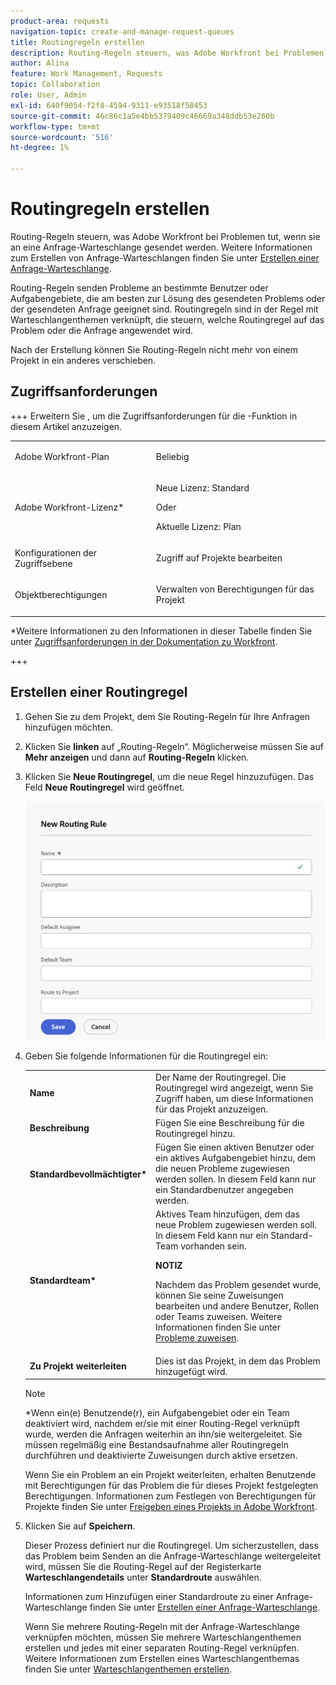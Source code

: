 ```yaml
---
product-area: requests
navigation-topic: create-and-manage-request-queues
title: Routingregeln erstellen
description: Routing-Regeln steuern, was Adobe Workfront bei Problemen tut, wenn sie an eine Anfrage-Warteschlange gesendet werden.
author: Alina
feature: Work Management, Requests
topic: Collaboration
role: User, Admin
exl-id: 640f9054-f2f8-4594-9311-e93518f58453
source-git-commit: 46c86c1a5e4bb5379409c46669a348ddb53e260b
workflow-type: tm+mt
source-wordcount: '516'
ht-degree: 1%

---
```


# Routingregeln erstellen

<!-- Audited: 12/2023 -->

Routing-Regeln steuern, was Adobe Workfront bei Problemen tut, wenn sie an eine Anfrage-Warteschlange gesendet werden. Weitere Informationen zum Erstellen von Anfrage-Warteschlangen finden Sie unter [Erstellen einer Anfrage-Warteschlange](../../../manage-work/requests/create-and-manage-request-queues/create-request-queue.md).

Routing-Regeln senden Probleme an bestimmte Benutzer oder Aufgabengebiete, die am besten zur Lösung des gesendeten Problems oder der gesendeten Anfrage geeignet sind. Routingregeln sind in der Regel mit Warteschlangenthemen verknüpft, die steuern, welche Routingregel auf das Problem oder die Anfrage angewendet wird.

Nach der Erstellung können Sie Routing-Regeln nicht mehr von einem Projekt in ein anderes verschieben.

## Zugriffsanforderungen

+++ Erweitern Sie , um die Zugriffsanforderungen für die -Funktion in diesem Artikel anzuzeigen.

<table style="table-layout:auto"> 
 <col> 
 <col> 
 <tbody> 
  <tr> 
   <td role="rowheader"><p>Adobe Workfront-Plan</p></td> 
   <td> <p>Beliebig </p> </td> 
  </tr> 
  <tr> 
   <td role="rowheader">Adobe Workfront-Lizenz*</td> 
   <td> <p>Neue Lizenz: Standard </p> 
   Oder
   <p>Aktuelle Lizenz: Plan </p> </td> 
  </tr> 
  <tr> 
   <td role="rowheader">Konfigurationen der Zugriffsebene</td> 
   <td> <p>Zugriff auf Projekte bearbeiten</p> </td> 
  </tr> 
  <tr> 
   <td role="rowheader">Objektberechtigungen</td> 
   <td> <p> Verwalten von Berechtigungen für das Projekt</p> </td> 
  </tr> 
 </tbody> 
</table>

*Weitere Informationen zu den Informationen in dieser Tabelle finden Sie unter [Zugriffsanforderungen in der Dokumentation zu Workfront](/help/quicksilver/administration-and-setup/add-users/access-levels-and-object-permissions/access-level-requirements-in-documentation.md).

+++

## Erstellen einer Routingregel

1. Gehen Sie zu dem Projekt, dem Sie Routing-Regeln für Ihre Anfragen hinzufügen möchten.
1. Klicken Sie **linken** auf „Routing-Regeln“. Möglicherweise müssen Sie auf **Mehr anzeigen** und dann auf **Routing-Regeln** klicken.
1. Klicken Sie **Neue Routingregel**, um die neue Regel hinzuzufügen. Das Feld **Neue Routingregel** wird geöffnet.

   ![Neues Routingregel-Feld](assets/new-routing-rule-box.png)
1. Geben Sie folgende Informationen für die Routingregel ein:

   <table style="table-layout:auto"> 
    <col> 
    <col> 
    <thead> 
     </thead> 
    <tbody> 
     <tr> 
      <td role="rowheader"><strong>Name</strong> </td> 
      <td>Der Name der Routingregel. Die Routingregel wird angezeigt, wenn Sie Zugriff haben, um diese Informationen für das Projekt anzuzeigen.</td> 
     </tr> 
     <tr> 
      <td role="rowheader"><strong>Beschreibung</strong> </td> 
      <td>Fügen Sie eine Beschreibung für die Routingregel hinzu.</td> 
     </tr> 
     <tr> 
      <td role="rowheader"><strong>Standardbevollmächtigter*</strong> </td> 
      <td>Fügen Sie einen aktiven Benutzer oder ein aktives Aufgabengebiet hinzu, dem die neuen Probleme zugewiesen werden sollen. In diesem Feld kann nur ein Standardbenutzer angegeben werden. </td> 
     </tr> 
     <tr> 
      <td role="rowheader"><strong>Standardteam*</strong> </td> 
      <td>Aktives Team hinzufügen, dem das neue Problem zugewiesen werden soll. In diesem Feld kann nur ein Standard-Team vorhanden sein.

   <p><b>NOTIZ</b></p>

   Nachdem das Problem gesendet wurde, können Sie seine Zuweisungen bearbeiten und andere Benutzer, Rollen oder Teams zuweisen. Weitere Informationen finden Sie unter <a href="../../../manage-work/issues/manage-issues/assign-issues.md">Probleme zuweisen</a>.

   </td> 
     </tr> 
     <tr> 
      <td role="rowheader"><strong>Zu Projekt weiterleiten</strong> </td> 
      <td>Dies ist das Projekt, in dem das Problem hinzugefügt wird.</td> 
     </tr> 
    </tbody> 
   </table>

   >[!NOTE]
   >
   >*Wenn ein(e) Benutzende(r), ein Aufgabengebiet oder ein Team deaktiviert wird, nachdem er/sie mit einer Routing-Regel verknüpft wurde, werden die Anfragen weiterhin an ihn/sie weitergeleitet. Sie müssen regelmäßig eine Bestandsaufnahme aller Routingregeln durchführen und deaktivierte Zuweisungen durch aktive ersetzen.

   Wenn Sie ein Problem an ein Projekt weiterleiten, erhalten Benutzende mit Berechtigungen für das Problem die für dieses Projekt festgelegten Berechtigungen. Informationen zum Festlegen von Berechtigungen für Projekte finden Sie unter [Freigeben eines Projekts in Adobe Workfront](../../../workfront-basics/grant-and-request-access-to-objects/share-a-project.md).

1. Klicken Sie auf **Speichern**.

   Dieser Prozess definiert nur die Routingregel. Um sicherzustellen, dass das Problem beim Senden an die Anfrage-Warteschlange weitergeleitet wird, müssen Sie die Routing-Regel auf der Registerkarte **Warteschlangendetails** unter **Standardroute** auswählen.

   Informationen zum Hinzufügen einer Standardroute zu einer Anfrage-Warteschlange finden Sie unter [Erstellen einer Anfrage-Warteschlange](../../../manage-work/requests/create-and-manage-request-queues/create-request-queue.md).

   Wenn Sie mehrere Routing-Regeln mit der Anfrage-Warteschlange verknüpfen möchten, müssen Sie mehrere Warteschlangenthemen erstellen und jedes mit einer separaten Routing-Regel verknüpfen. Weitere Informationen zum Erstellen eines Warteschlangenthemas finden Sie unter [Warteschlangenthemen erstellen](../../../manage-work/requests/create-and-manage-request-queues/create-queue-topics.md).
